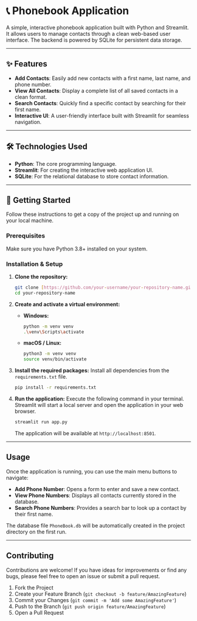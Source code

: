 # 📞 Phonebook Application

A simple, interactive phonebook application built with Python and Streamlit. It allows users to manage contacts through a clean web-based user interface. The backend is powered by SQLite for persistent data storage.

***

## ✨ Features

- **Add Contacts**: Easily add new contacts with a first name, last name, and phone number.
- **View All Contacts**: Display a complete list of all saved contacts in a clean format.
- **Search Contacts**: Quickly find a specific contact by searching for their first name.
- **Interactive UI**: A user-friendly interface built with Streamlit for seamless navigation.

***

## 🛠️ Technologies Used

- **Python**: The core programming language.
- **Streamlit**: For creating the interactive web application UI.
- **SQLite**: For the relational database to store contact information.

***

## 🚀 Getting Started

Follow these instructions to get a copy of the project up and running on your local machine.

### Prerequisites

Make sure you have Python 3.8+ installed on your system.

### Installation & Setup

1.  **Clone the repository:**
    ```bash
    git clone [https://github.com/your-username/your-repository-name.git](https://github.com/your-username/your-repository-name.git)
    cd your-repository-name
    ```

2.  **Create and activate a virtual environment:**
    - **Windows:**
        ```bash
        python -m venv venv
        .\venv\Scripts\activate
        ```
    - **macOS / Linux:**
        ```bash
        python3 -m venv venv
        source venv/bin/activate
        ```

3.  **Install the required packages:**
    Install all dependencies from the `requirements.txt` file.
    ```bash
    pip install -r requirements.txt
    ```

4.  **Run the application:**
    Execute the following command in your terminal. Streamlit will start a local server and open the application in your web browser.
    ```bash
    streamlit run app.py
    ```
    The application will be available at `http://localhost:8501`.

***

## Usage

Once the application is running, you can use the main menu buttons to navigate:
- **Add Phone Number**: Opens a form to enter and save a new contact.
- **View Phone Numbers**: Displays all contacts currently stored in the database.
- **Search Phone Numbers**: Provides a search bar to look up a contact by their first name.

The database file `PhoneBook.db` will be automatically created in the project directory on the first run.

***

## Contributing

Contributions are welcome! If you have ideas for improvements or find any bugs, please feel free to open an issue or submit a pull request.

1.  Fork the Project
2.  Create your Feature Branch (`git checkout -b feature/AmazingFeature`)
3.  Commit your Changes (`git commit -m 'Add some AmazingFeature'`)
4.  Push to the Branch (`git push origin feature/AmazingFeature`)
5.  Open a Pull Request
